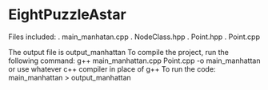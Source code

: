 # EightPuzzleAstar

Files included: 
. main_manhatan.cpp
. NodeClass.hpp
. Point.hpp
. Point.cpp

The output file is output_manhattan
To compile the project, run the following command:
g++ main_manhattan.cpp Point.cpp -o main_manhattan 
or use whatever c++ compiler in place of g++
To run the code: main_manhattan > output_manhattan
